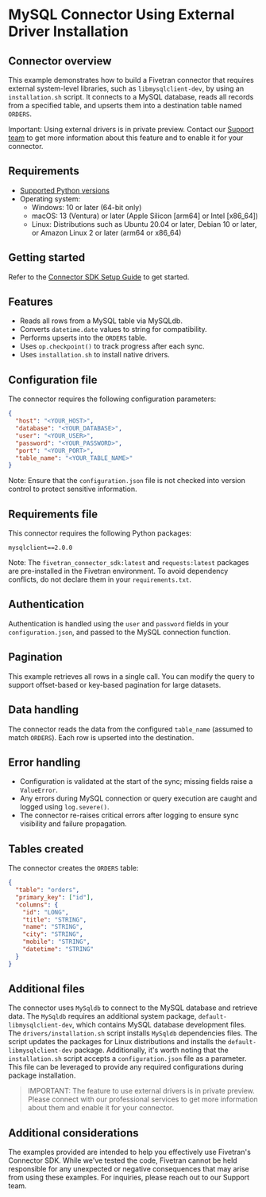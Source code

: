 # MySQL Connector Using External Driver Installation

## Connector overview

This example demonstrates how to build a Fivetran connector that requires external system-level libraries, such as `libmysqlclient-dev`, by using an `installation.sh` script. It connects to a MySQL database, reads all records from a specified table, and upserts them into a destination table named `ORDERS`.

Important: Using external drivers is in private preview. Contact our [Support team](https://support.fivetran.com/hc/en-us) to get more information about this feature and to enable it for your connector.

## Requirements
- [Supported Python versions](https://github.com/fivetran/fivetran_connector_sdk/blob/main/README.md#requirements)   
- Operating system:
  - Windows: 10 or later (64-bit only)
  - macOS: 13 (Ventura) or later (Apple Silicon [arm64] or Intel [x86_64])
  - Linux: Distributions such as Ubuntu 20.04 or later, Debian 10 or later, or Amazon Linux 2 or later (arm64 or x86_64)


## Getting started
Refer to the [Connector SDK Setup Guide](https://fivetran.com/docs/connectors/connector-sdk/setup-guide) to get started.


## Features
- Reads all rows from a MySQL table via MySQLdb.
- Converts `datetime.date` values to string for compatibility.
- Performs upserts into the `ORDERS` table.
- Uses `op.checkpoint()` to track progress after each sync.
- Uses `installation.sh` to install native drivers.


## Configuration file
The connector requires the following configuration parameters:

```json
{
  "host": "<YOUR_HOST>",
  "database": "<YOUR_DATABASE>",
  "user": "<YOUR_USER>",
  "password": "<YOUR_PASSWORD>",
  "port": "<YOUR_PORT>",
  "table_name": "<YOUR_TABLE_NAME>"
}
```

Note: Ensure that the `configuration.json` file is not checked into version control to protect sensitive information.


## Requirements file
This connector requires the following Python packages:

```
mysqlclient==2.0.0
```

Note: The `fivetran_connector_sdk:latest` and `requests:latest` packages are pre-installed in the Fivetran environment. To avoid dependency conflicts, do not declare them in your `requirements.txt`.


## Authentication
Authentication is handled using the `user` and `password` fields in your `configuration.json`, and passed to the MySQL connection function.


## Pagination
This example retrieves all rows in a single call. You can modify the query to support offset-based or key-based pagination for large datasets.


## Data handling
The connector reads the data from the configured `table_name` (assumed to match `ORDERS`). Each row is upserted into the destination.


## Error handling
- Configuration is validated at the start of the sync; missing fields raise a `ValueError`.
- Any errors during MySQL connection or query execution are caught and logged using `log.severe()`.
- The connector re-raises critical errors after logging to ensure sync visibility and failure propagation.

## Tables created
The connector creates the `ORDERS` table:
```json
{
  "table": "orders",
  "primary_key": ["id"],
  "columns": {
    "id": "LONG",
    "title": "STRING",
    "name": "STRING",
    "city": "STRING",
    "mobile": "STRING",
    "datetime": "STRING"
  }
}
```


## Additional files
The connector uses `MySqldb` to connect to the MySQL database and retrieve data. The `MySqldb` requires an additional system package, `default-libmysqlclient-dev`, which contains MySQL database development files. The `drivers/installation.sh` script installs `MySqldb` dependencies files. The script updates the packages for Linux distributions and installs the `default-libmysqlclient-dev` package.
Additionally, it's worth noting that the `installation.sh` script accepts a `configuration.json` file as a parameter. This file can be leveraged to provide any required configurations during package installation.

> IMPORTANT: The feature to use external drivers is in private preview. Please connect with our professional services to get more information about them and enable it for your connector.

## Additional considerations
The examples provided are intended to help you effectively use Fivetran's Connector SDK. While we've tested the code, Fivetran cannot be held responsible for any unexpected or negative consequences that may arise from using these examples. For inquiries, please reach out to our Support team.